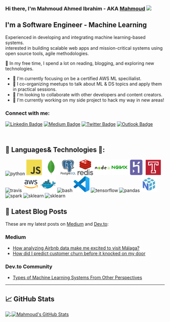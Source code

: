 ### Hi there, I'm Mahmoud Ahmed Ibrahim - AKA [Mahmoud]() <img src="https://raw.githubusercontent.com/MartinHeinz/MartinHeinz/master/wave.gif" width="30px">

## I'm a Software Engineer - Machine Learning
Experienced in developing and integrating machine learning-based systems.   
interested in building scalable web apps and mission-critical systems using open source tools, agile methodologies.

:metal: In my free time, I spend a lot on reading, blogging, and exploring new technologies.

- 🌱 I'm currently focusing on be a certified AWS ML specilialist.
- 👯 I co-organizing meetups to talk about ML & DS topics and apply them in practical sessions. 
- :two_men_holding_hands: I'm looking to collaborate with other developers and content creators.
- 🔭 I'm currently working on my side project to hack my way in new areas!


### Connect with me:
[![Linkedin Badge](https://img.shields.io/badge/-mahmoudai-blue?style=flat&logo=Linkedin&logoColor=white&link=https://www.linkedin.com/in/mahmoudai/)](https://www.linkedin.com/in/mahmoudai/)
[![Medium Badge](https://img.shields.io/badge/-@mahmoudai-000000?style=flat&labelColor=000000&logo=Medium&link=https://medium.com/@mahmoudai)](https://medium.com/@mahmoudai)
[![Twitter Badge](https://img.shields.io/badge/-@_mahmoudai-1ca0f1?style=flat&labelColor=1ca0f1&logo=twitter&logoColor=white&link=https://twitter.com/_mahmoudai)](https://twitter.com/_mahmoudai)
[![Outlook Badge](https://img.shields.io/badge/-mahmoudai-c14438?style=flat&logo=Gmail&logoColor=white&link=mailto:mahmod.ahmed.ibrahem@gmail.com)](mailto:mahmod.ahmed.ibrahem@gmail.com)
<!-- [![Website Badge](https://img.shields.io/badge/-jessicalim.me-47CCCC?style=flat&logo=Google-Chrome&logoColor=white&link=https://jessicalim.me)](https://jessicalim.me) -->

<br />

## 🔧 Languages& Technologies 🚀:   
<p align="left">
<img src="https://raw.githubusercontent.com/jmnote/z-icons/master/svg/python.svg" alt="python" width="50" height="50" />
<img src="https://raw.githubusercontent.com/devicons/devicon/master/icons/javascript/javascript-original.svg" alt="javascript" width="50" height="50" />
<img src="https://raw.githubusercontent.com/devicons/devicon/master/icons/mongodb/mongodb-original.svg" alt="mongodb" width="50" height="50" />
<img src="https://raw.githubusercontent.com/devicons/devicon/master/icons/postgresql/postgresql-original-wordmark.svg" alt="postgresql" width="50" height="50" />
<img src="https://raw.githubusercontent.com/devicons/devicon/master/icons/redis/redis-original-wordmark.svg" alt="redis" width="50" height="50" />
<img src="https://raw.githubusercontent.com/devicons/devicon/master/icons/nodejs/nodejs-original-wordmark.svg" alt="nodejs" width="50" height="50" />
<img src="https://raw.githubusercontent.com/devicons/devicon/master/icons/nginx/nginx-original.svg" alt="nginx" width="50" height="50" />
<img src="https://raw.githubusercontent.com/devicons/devicon/master/icons/heroku/heroku-plain.svg" alt="heroku" width="50" height="50" />
<img src="https://raw.githubusercontent.com/devicons/devicon/master/icons/travis/travis-plain.svg" alt="git" width="50" height="50" />
<img src="https://raw.githubusercontent.com/jmnote/z-icons/master/svg/git.svg" alt="travis" width="50" height="50" />
<img src="https://raw.githubusercontent.com/github/explore/80688e429a7d4ef2fca1e82350fe8e3517d3494d/topics/aws/aws.png" alt="aws" width="50" height="50" />
<img src="https://raw.githubusercontent.com/devicons/devicon/master/icons/docker/docker-original.svg" alt="Docker" width="50" height="50" />
<img src="https://raw.githubusercontent.com/jmnote/z-icons/master/svg/bash.svg" alt="bash" width="50" height="50" />
<img src="https://raw.githubusercontent.com/github/explore/80688e429a7d4ef2fca1e82350fe8e3517d3494d/topics/visual-studio-code/visual-studio-code.png" alt="VScode" width="50" height="50" />
<img src="https://github.com/valohai/ml-logos/blob/master/tensorflow-tf.svg" alt="tensorflow" width="50" height="50" />
<img src="https://github.com/valohai/ml-logos/blob/master/pandas.svg" alt="pandas" width="50" height="50" />
<img src="https://github.com/valohai/ml-logos/blob/master/numpy.svg" alt="numpy" width="50" height="50" />
<img src="https://github.com/valohai/ml-logos/blob/master/spark_serving.svg" alt="spark" width="50" height="50" />
<img src="https://upload.wikimedia.org/wikipedia/commons/0/05/Scikit_learn_logo_small.svg" alt="sklearn" width="50" height="50" />
<img src="https://assets.ubuntu.com/v1/29985a98-ubuntu-logo32.png" alt="sklearn" width="50" height="50" />


## 📝 Latest Blog Posts

These are my latest posts on [Medium](mahmoudai.medium.com) and [Dev.to](https://dev.to/mahmoudai):

### Medium

<!-- MEDIUM:START -->
- [How analyzing Airbnb data make me excited to visit Málaga?](https://mahmoudai.medium.com/how-analyzing-airbnb-data-make-me-excited-to-visit-m%C3%A1laga-89d18d55323b)   
- [How did I predict customer churn before it knocked on my door](https://medium.com/analytics-vidhya/how-did-i-predict-customer-churn-before-it-knocked-on-my-door-958ade92232b)
<!-- MEDIUM:END -->

### Dev.to Community

<!-- DEVTO:START -->
- [Types of Machine Learning Systems From Other Perspectives](https://dev.to/devmahmoud10/types-of-machine-learning-systems-from-other-perspectives-159b)
<!-- DEVTO:END -->

---

## &#x1f4c8; GitHub Stats

<a href="https://github.com/DevMahmoud10">
  <img align="center" src="https://github-readme-stats.vercel.app/api/top-langs/?username=devmahmoud10&hide=html,tex&title_color=ffffff&text_color=c9cacc&icon_color=2bbc8a&bg_color=1d1f21&langs_count=3" />
</a>
<a href="https://github.com/devmahmoud10/">
  <img align="center" src="https://github-readme-stats.vercel.app/api?username=devmahmoud10&show_icons=true&line_height=27&count_private=true&title_color=ffffff&text_color=c9cacc&icon_color=2bbc8a&bg_color=1d1f21" alt="Mahmoud's GitHub Stats" />
</a>
